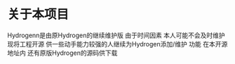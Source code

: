 # 关于本项目
Hydrogenn是由原Hydrogen的继续维护版 由于时间因素 本人可能不会及时维护 现将工程开源 供一些动手能力较强的人继续为Hydrogen添加/维护 功能
在本开源地址内 还有原版Hydrogen的源码供下载
